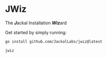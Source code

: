 # JWiz
The ***J***ackal Installation ***Wiz***ard

Get started by simply running:
```sh
go install github.com/JackalLabs/jwiz@latest

jwiz
```
